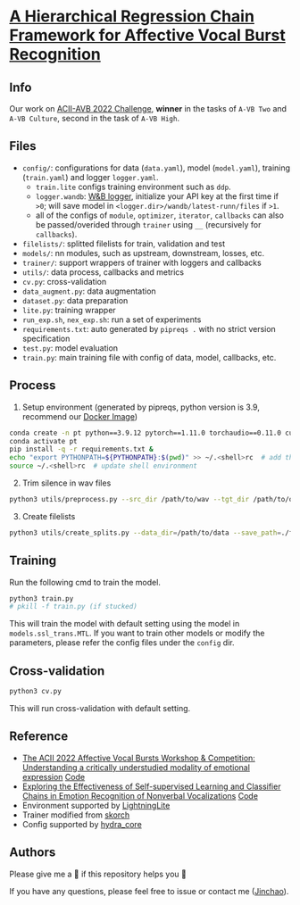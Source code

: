 # [A Hierarchical Regression Chain Framework for Affective Vocal Burst Recognition](https://arxiv.org/pdf/2303.08027.pdf)

## Info

Our work on [ACII-AVB 2022 Challenge](https://www.competitions.hume.ai/avb2022), **winner** in the tasks of `A-VB Two` and `A-VB Culture`, second in the task of `A-VB High`.


## Files

- `config/`: configurations for data (`data.yaml`), model (`model.yaml`), training (`train.yaml`) and logger `logger.yaml`.
  - `train.lite` configs training environment such as `ddp`.
  - `logger.wandb`: [W&B logger](https://docs.wandb.ai), initialize your API key at the first time if `>0`; will save model in `<logger.dir>/wandb/latest-runn/files` if `>1`.
  - all of the configs of `module`, `optimizer`, `iterator`, `callbacks` can also be passed/overided through `trainer` using `__` (recursively for `callbacks`).
- `filelists/`: splitted filelists for train, validation and test
- `models/`: nn modules, such as upstream, downstream, losses, etc.
- `trainer/`: support wrappers of trainer with loggers and callbacks
- `utils/`: data process, callbacks and metrics
- `cv.py`: cross-validation
- `data_augment.py`: data augmentation
- `dataset.py`: data preparation
- `lite.py`: training wrapper
- `run_exp.sh`, `nex_exp.sh`: run a set of experiments
- `requirements.txt`: auto generated by `pipreqs .` with no strict version specification
- `test.py`: model evaluation
- `train.py`: main training file with config of data, model, callbacks, etc.


## Process
1. Setup environment (generated by pipreqs, python version is 3.9, recommend our [Docker Image](https://github.com/JinchaoLove/Docker_Images))
```bash
conda create -n pt python==3.9.12 pytorch==1.11.0 torchaudio==0.11.0 cudatoolkit -c pytorch -y -q # may need cuda version for `cudatoolkit` (nvcc --version)
conda activate pt
pip install -q -r requirements.txt &
echo "export PYTHONPATH=${PYTHONPATH}:$(pwd)" >> ~/.<shell>rc  # add the path of the workspace
source ~/.<shell>rc  # update shell environment
```

2. Trim silence in wav files
```bash
python3 utils/preprocess.py --src_dir /path/to/wav --tgt_dir /path/to/output/dir
```

3. Create filelists
```bash
python3 utils/create_splits.py --data_dir=/path/to/data --save_path=./filelists
```

## Training
Run the following cmd to train the model.
```bash
python3 train.py
# pkill -f train.py (if stucked)
```

This will train the model with default setting using the model in `models.ssl_trans.MTL`. If you want to train other models or modify the parameters, please refer the config files under the `config` dir.

## Cross-validation

```bash
python3 cv.py
```
This will run cross-validation with default setting.


## Reference

- [The ACII 2022 Affective Vocal Bursts Workshop & Competition: Understanding a critically understudied modality of emotional expression](https://arxiv.org/abs/2207.03572) [Code](https://github.com/HumeAI/competitions/tree/main/A-VB2022)
- [Exploring the Effectiveness of Self-supervised Learning and Classifier Chains in Emotion Recognition of Nonverbal Vocalizations](https://arxiv.org/abs/2206.10695) [Code](https://github.com/Aria-K-Alethia/ExVo)
- Environment supported by [LightningLite](https://github.com/Lightning-AI/lightning/blob/master/src/pytorch_lightning/lite/lite.py)
- Trainer modified from [skorch](https://github.com/skorch-dev/skorch/blob/master/skorch/net.py)
- Config supported by [hydra_core](https://github.com/facebookresearch/hydra)


## Authors

Please give me a 🌟 if this repository helps you 🤗

If you have any questions, please feel free to issue or contact me ([Jinchao](http://jinchaoli.com)).